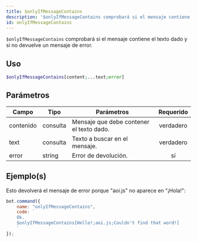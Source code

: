 ```yaml
---
title: $onlyIfMessageContains
description: '$onlyIfMessageContains comprobará si el mensaje contiene el texto dado y si no devuelve un mensaje de error.'
id: onlyIfMessageContains
---
```


`$onlyIfMessageContains` comprobará si el mensaje contiene el texto dado y si no devuelve un mensaje de error.

## Uso

```php
$onlyIfMessageContains[content;...text;error]
```

## Parámetros

| Campo     | Tipo     | Parámetros                               | Requerido |
| --------- | -------- | ---------------------------------------- |:---------:|
| contenido | consulta | Mensaje que debe contener el texto dado. | verdadero |
| text      | consulta | Texto a buscar en el mensaje.            | verdadero |
| error     | string   | Error de devolución.                     |    sí     |

## Ejemplo(s)

Esto devolverá el mensaje de error porque "aoi.js" no aparece en "¡Hola!":

```javascript
bot.command({
    name: "onlyIfMessageContains",
    code: `
    Ok.
    $onlyIfMessageContains[Hello!;aoi.js;Couldn't find that word!]
    `
});
```